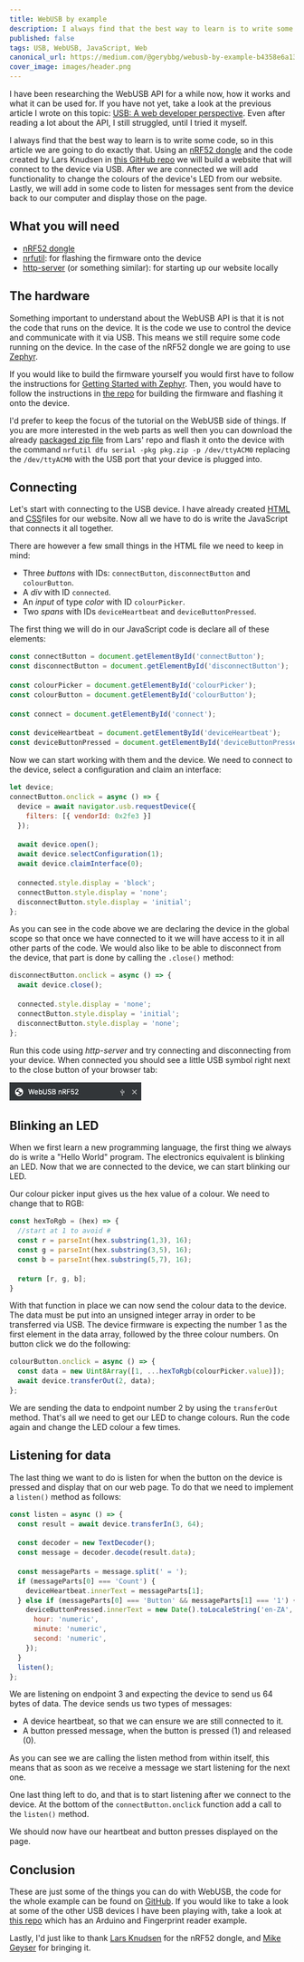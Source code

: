 ```yaml
---
title: WebUSB by example
description: I always find that the best way to learn is to write some code, so in this article we are going to do exactly that, using an nRF52 dongle.
published: false
tags: USB, WebUSB, JavaScript, Web
canonical_url: https://medium.com/@gerybbg/webusb-by-example-b4358e6a133c
cover_image: images/header.png
---
```


I have been researching the WebUSB API for a while now, how it works and what it can be used for. If you have not yet, take a look at the previous article I wrote on this topic: [USB: A web developer perspective](https://dev.to/gerybbg/usb-a-web-developer-perspective-51in). Even after reading a lot about the API, I still struggled, until I tried it myself.

I always find that the best way to learn is to write some code, so in this article we are going to do exactly that. Using an [nRF52 dongle](https://www.nordicsemi.com/?sc_itemid=%7BCDCCA013-FE4C-4655-B20C-1557AB6568C9%7D) and the code created by Lars Knudsen in [this GitHub repo](https://github.com/larsgk/web-nrf52-dongle) we will build a website that will connect to the device via USB. After we are connected we will add functionality to change the colours of the device's LED from our website. Lastly, we will add in some code to listen for messages sent from the device back to our computer and display those on the page.

## What you will need

- [nRF52 dongle](https://www.nordicsemi.com/?sc_itemid=%7BCDCCA013-FE4C-4655-B20C-1557AB6568C9%7D)
- [nrfutil](https://github.com/NordicSemiconductor/pc-nrfutil): for flashing the firmware onto the device
- [http-server](https://www.npmjs.com/package/http-server) (or something similar): for starting up our website locally

## The hardware

Something important to understand about the WebUSB API is that it is not the code that runs on the device. It is the code we use to control the device and communicate with it via USB. This means we still require some code running on the device. In the case of the nRF52 dongle we are going to use [Zephyr](https://www.zephyrproject.org/).

If you would like to build the firmware yourself you would first have to follow the instructions for [Getting Started with Zephyr](https://docs.zephyrproject.org/latest/getting_started/index.html). Then, you would have to follow the instructions in [the repo](https://github.com/larsgk/web-nrf52-dongle/tree/master/dongle_firmware) for building the firmware and flashing it onto the device.

I'd prefer to keep the focus of the tutorial on the WebUSB side of things. If you are more interested in the web parts as well then you can download the already [packaged zip file](https://github.com/larsgk/web-nrf52-dongle/releases) from Lars' repo and flash it onto the device with the command `nrfutil dfu serial -pkg pkg.zip -p /dev/ttyACM0` replacing the `/dev/ttyACM0` with the USB port that your device is plugged into.

## Connecting

Let's start with connecting to the USB device. I have already created [HTML](https://github.com/geryb-bg/gery-web/blob/master/blog/WebUSB/Example/code/index.html) and [CSS](https://github.com/geryb-bg/gery-web/blob/master/blog/WebUSB/Example/code/styles.css)files for our website. Now all we have to do is  write the JavaScript that connects it all together.

There are however a few small things in the HTML file we need to keep in mind:

- Three _buttons_ with IDs: `connectButton`, `disconnectButton` and `colourButton`.
- A _div_ with ID `connected`.
- An _input_ of type _color_ with ID `colourPicker`.
- Two _spans_ with IDs `deviceHeartbeat` and `deviceButtonPressed`.

The first thing we will do in our JavaScript code is declare all of these elements:

```js
const connectButton = document.getElementById('connectButton');
const disconnectButton = document.getElementById('disconnectButton');

const colourPicker = document.getElementById('colourPicker');
const colourButton = document.getElementById('colourButton');

const connect = document.getElementById('connect');

const deviceHeartbeat = document.getElementById('deviceHeartbeat');
const deviceButtonPressed = document.getElementById('deviceButtonPressed');
```

Now we can start working with them and the device. We need to connect to the device, select a configuration and claim an interface:

```js
let device;
connectButton.onclick = async () => {
  device = await navigator.usb.requestDevice({
    filters: [{ vendorId: 0x2fe3 }]
  });
  
  await device.open();
  await device.selectConfiguration(1);
  await device.claimInterface(0);
  
  connected.style.display = 'block';
  connectButton.style.display = 'none';
  disconnectButton.style.display = 'initial';
};
```

As you can see in the code above we are declaring the device in the global scope so that once we have connected to it we will have access to it in all other parts of the code. We would also like to be able to disconnect from the device, that part is done by calling the `.close()` method:

```js
disconnectButton.onclick = async () => {
  await device.close();
  
  connected.style.display = 'none';
  connectButton.style.display = 'initial';
  disconnectButton.style.display = 'none';
};
```

Run this code using _http-server_ and try connecting and disconnecting from your device. When connected you should see a little USB symbol right next to the close button of your browser tab:

![alt USB Symbol next to close button](images/usb.png "")

## Blinking an LED

When we first learn a new programming language, the first thing we always do is write a "Hello World" program. The electronics equivalent is blinking an LED. Now that we are connected to the device, we can start blinking our LED.

Our colour picker input gives us the hex value of a colour. We need to change that to RGB:

```js
const hexToRgb = (hex) => {
  //start at 1 to avoid #
  const r = parseInt(hex.substring(1,3), 16);
  const g = parseInt(hex.substring(3,5), 16);
  const b = parseInt(hex.substring(5,7), 16);

  return [r, g, b];
}
```

With that function in place we can now send the colour data to the device. The data must be put into an unsigned integer array in order to be transferred via USB. The device firmware is expecting the number 1 as the first element in the data array, followed by the three colour numbers. On button click we do the following:

```js
colourButton.onclick = async () => {
  const data = new Uint8Array([1, ...hexToRgb(colourPicker.value)]);
  await device.transferOut(2, data);
};
```

We are sending the data to endpoint number 2 by using the `transferOut` method. That's all we need to get our LED to change colours. Run the code again and change the LED colour a few times.

## Listening for data

The last thing we want to do is listen for when the button on the device is pressed and display that on our web page. To do that we need to implement a `listen()` method as follows:

```js
const listen = async () => {
  const result = await device.transferIn(3, 64);

  const decoder = new TextDecoder();
  const message = decoder.decode(result.data);

  const messageParts = message.split(' = ');
  if (messageParts[0] === 'Count') {
    deviceHeartbeat.innerText = messageParts[1];
  } else if (messageParts[0] === 'Button' && messageParts[1] === '1') {
    deviceButtonPressed.innerText = new Date().toLocaleString('en-ZA', {
      hour: 'numeric',
      minute: 'numeric',
      second: 'numeric',
    });
  }
  listen();
};
```

We are listening on endpoint 3 and expecting the device to send us 64 bytes of data. The device sends us two types of messages:

- A device heartbeat, so that we can ensure we are still connected to it.
- A button pressed message, when the button is pressed (1) and released (0).

As you can see we are calling the listen method from within itself, this means that as soon as we receive a message we start listening for the next one.

One last thing left to do, and that is to start listening after we connect to the device. At the bottom of the `connectButton.onclick` function add a call to the `listen()` method.

We should now have our heartbeat and button presses displayed on the page.

## Conclusion

These are just some of the things you can do with WebUSB, the code for the whole example can be found on [GitHub](https://github.com/geryb-bg/gery-web/tree/master/blog/WebUSB/Example/code). If you would like to take a look at some of the other USB devices I have been playing with, take a look at [this repo](https://github.com/geryb-bg/webusb) which has an Arduino and Fingerprint reader example.

Lastly, I'd just like to thank [Lars Knudsen](https://twitter.com/denladeside) for the nRF52 dongle, and [Mike Geyser](https://twitter.com/mikegeyser) for bringing it.